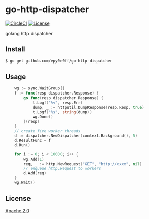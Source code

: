 # go-http-dispatcher
[![CircleCI](https://circleci.com/gh/epy0n0ff/go-http-dispatcher/tree/master.svg?style=svg)](https://circleci.com/gh/epy0n0ff/go-http-dispatcher/tree/master) [![License](https://img.shields.io/badge/License-Apache%202.0-blue.svg)](https://raw.githubusercontent.com/epy0n0ff/go-http-dispatcher/master/LICENSE)

golang http dispatcher

## Install

```bash
$ go get github.com/epy0n0ff/go-http-dispatcher
```

## Usage

```go
	wg := sync.WaitGroup{}
	f := func(resp dispatcher.Response) {
		go func(resp dispatcher.Response) {
			t.Logf("%v", resp.Err)
			dump, _ := httputil.DumpResponse(resp.Resp, true)
			t.Logf("%s", string(dump))
			wg.Done()
		}(resp)
	}
	// create five worker threads
	d := dispatcher.NewDispatcher(context.Background(), 5)
	d.ResultFunc = f
	d.Run()

	for i := 0; i < 10000; i++ {
		wg.Add(1)
		req, _ := http.NewRequest("GET", "http://xxxx", nil)
		// enqueue http.Request to workers
		d.Add(req)
	}
    wg.Wait()
```

## License
[Apache 2.0](https://raw.githubusercontent.com/epy0n0ff/go-http-dispatcher/master/LICENSE)